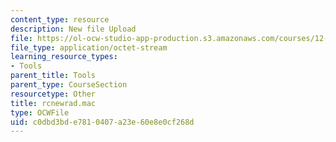 ```yaml
---
content_type: resource
description: New file Upload
file: https://ol-ocw-studio-app-production.s3.amazonaws.com/courses/12-811-tropical-meteorology-spring-2011/c0dbd3bde7810407a23e60e8e0cf268d_rcnewrad.mac
file_type: application/octet-stream
learning_resource_types:
- Tools
parent_title: Tools
parent_type: CourseSection
resourcetype: Other
title: rcnewrad.mac
type: OCWFile
uid: c0dbd3bd-e781-0407-a23e-60e8e0cf268d
---
```

